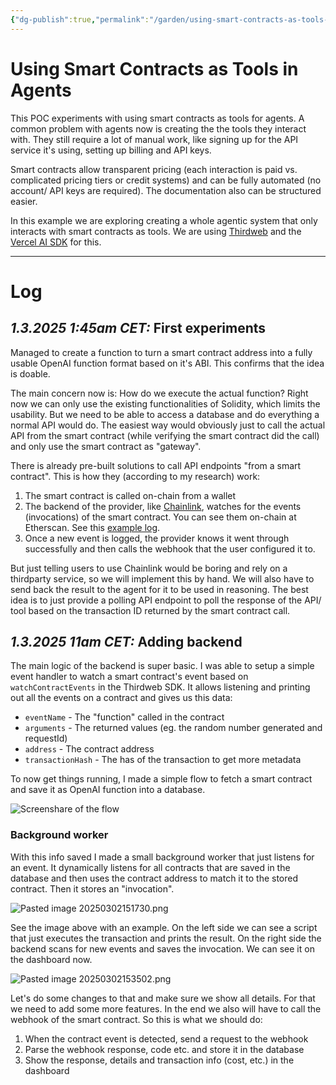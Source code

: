 ```yaml
---
{"dg-publish":true,"permalink":"/garden/using-smart-contracts-as-tools-in-agents/","created":"2025-02-27T13:58:51.602+01:00","updated":"2025-03-02T16:12:14.878+01:00"}
---
```


# Using Smart Contracts as Tools in Agents
This POC experiments with using smart contracts as tools for agents. A common problem with agents now is creating the the tools they interact with. They still require a lot of manual work, like signing up for the API service it's using, setting up billing and API keys. 

Smart contracts allow transparent pricing (each interaction is paid vs. complicated pricing tiers or credit systems) and can be fully automated (no account/ API keys are required). The documentation also can be structured easier.

In this example we are exploring creating a whole agentic system that only interacts with smart contracts as tools. We are using [Thirdweb](https://thirdweb.com) and the [Vercel AI SDK](https://sdk.vercel.ai/docs/introduction) for this.

---

# Log

## *1.3.2025 1:45am CET:* First experiments

Managed to create a function to turn a smart contract address into a fully usable OpenAI function format based on it's ABI. This confirms that the idea is doable.

The main concern now is: How do we execute the actual function? Right now we can only use the existing functionalities of Solidity, which limits the usability. But we need to be able to access a database and do everything a normal API would do. The easiest way would obviously just to call the actual API from the smart contract (while verifying the smart contract did the call) and only use the smart contract as "gateway".

There is already pre-built solutions to call API endpoints "from a smart contract". This is how they (according to my research) work:

1. The smart contract is called on-chain from a wallet
2. The backend of the provider, like [Chainlink](https://chain.link/), watches for the events (invocations) of the smart contract. You can see them on-chain at Etherscan. See this [example log](https://sepolia.etherscan.io/address/0x254a6c4eb7bE8D1AC3C07F14BEB4C83bca2aCa43#events).
3. Once a new event is logged, the provider knows it went through successfully and then calls the webhook that the user configured it to.

But just telling users to use Chainlink would be boring and rely on a thirdparty service, so we will implement this by hand. We will also have to send back the result to the agent for it to be used in reasoning. The best idea is to just provide a polling API endpoint to poll the response of the API/ tool based on the transaction ID returned by the smart contract call.

## *1.3.2025 11am CET:* Adding backend
The main logic of the backend is super basic. I was able to setup a simple event handler to watch a smart contract's event based on `watchContractEvents` in the Thirdweb SDK.  It allows listening and printing out all the events on a contract and gives us this data:
- `eventName` - The "function" called in the contract
- `arguments` - The returned values (eg. the random number generated and requestId)
- `address` - The contract address
- `transactionHash` - The has of the transaction to get more metadata

To now get things running, I made a simple flow to fetch a smart contract and save it as OpenAI function into a database.

![Screenshare of the flow](https://youtu.be/4bg53iihLNk)


### Background worker

With this info saved I made a small background worker that just listens for an event. It dynamically listens for all contracts that are saved in the database and then uses the contract address to match it to the stored contract. Then it stores an "invocation".

![Pasted image 20250302151730.png](/img/user/Pasted%20image%2020250302151730.png)

See the image above with an example. On the left side we can see a script that just executes the transaction and prints the result. On the right side the backend scans for new events and saves the invocation. We can see it on the dashboard now.

![Pasted image 20250302153502.png](/img/user/Pasted%20image%2020250302153502.png)

Let's do some changes to that and make sure we show all details. For that we need to add some more features. In the end we also will have to call the webhook of the smart contract. So this is what we should do:

1. When the contract event is detected, send a request to the webhook
2. Parse the webhook response, code etc. and store it in the database
3. Show the response, details and transaction info (cost, etc.) in the dashboard

